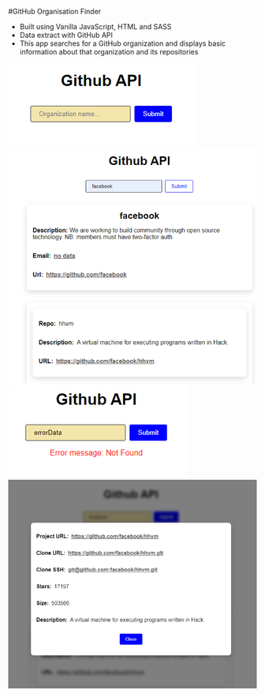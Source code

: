 #GitHub Organisation Finder 

- Built using Vanilla JavaScript, HTML and SASS
- Data extract with GitHub API
- This app searches for a GitHub organization and displays basic information about that organization and its repositories


![Start](images/image-1.PNG)
![Results](images/image-2.PNG)
![Error](images/image-3.PNG)
![Modal](images/image-4.PNG)
